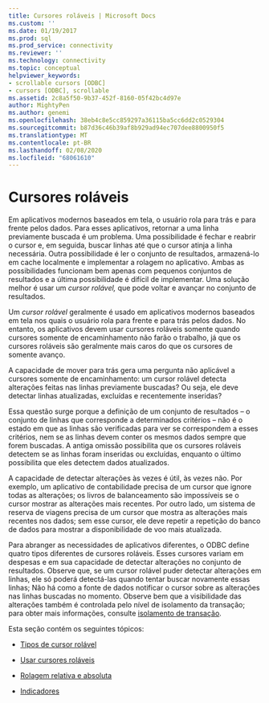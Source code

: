 ```yaml
---
title: Cursores roláveis | Microsoft Docs
ms.custom: ''
ms.date: 01/19/2017
ms.prod: sql
ms.prod_service: connectivity
ms.reviewer: ''
ms.technology: connectivity
ms.topic: conceptual
helpviewer_keywords:
- scrollable cursors [ODBC]
- cursors [ODBC], scrollable
ms.assetid: 2c8a5f50-9b37-452f-8160-05f42bc4d97e
author: MightyPen
ms.author: genemi
ms.openlocfilehash: 38eb4c8e5cc859297a36115ba5cc6dd2c0529304
ms.sourcegitcommit: b87d36c46b39af8b929ad94ec707dee8800950f5
ms.translationtype: MT
ms.contentlocale: pt-BR
ms.lasthandoff: 02/08/2020
ms.locfileid: "68061610"
---
```

# <a name="scrollable-cursors"></a>Cursores roláveis
Em aplicativos modernos baseados em tela, o usuário rola para trás e para frente pelos dados. Para esses aplicativos, retornar a uma linha previamente buscada é um problema. Uma possibilidade é fechar e reabrir o cursor e, em seguida, buscar linhas até que o cursor atinja a linha necessária. Outra possibilidade é ler o conjunto de resultados, armazená-lo em cache localmente e implementar a rolagem no aplicativo. Ambas as possibilidades funcionam bem apenas com pequenos conjuntos de resultados e a última possibilidade é difícil de implementar. Uma solução melhor é usar um *cursor rolável,* que pode voltar e avançar no conjunto de resultados.  
  
 Um *cursor rolável* geralmente é usado em aplicativos modernos baseados em tela nos quais o usuário rola para frente e para trás pelos dados. No entanto, os aplicativos devem usar cursores roláveis somente quando cursores somente de encaminhamento não farão o trabalho, já que os cursores roláveis são geralmente mais caros do que os cursores de somente avanço.  
  
 A capacidade de mover para trás gera uma pergunta não aplicável a cursores somente de encaminhamento: um cursor rolável detecta alterações feitas nas linhas previamente buscadas? Ou seja, ele deve detectar linhas atualizadas, excluídas e recentemente inseridas?  
  
 Essa questão surge porque a definição de um conjunto de resultados – o conjunto de linhas que corresponde a determinados critérios – não é o estado em que as linhas são verificadas para ver se correspondem a esses critérios, nem se as linhas devem conter os mesmos dados sempre que forem buscadas. A antiga omissão possibilita que os cursores roláveis detectem se as linhas foram inseridas ou excluídas, enquanto o último possibilita que eles detectem dados atualizados.  
  
 A capacidade de detectar alterações às vezes é útil, às vezes não. Por exemplo, um aplicativo de contabilidade precisa de um cursor que ignore todas as alterações; os livros de balanceamento são impossíveis se o cursor mostrar as alterações mais recentes. Por outro lado, um sistema de reserva de viagens precisa de um cursor que mostra as alterações mais recentes nos dados; sem esse cursor, ele deve repetir a repetição do banco de dados para mostrar a disponibilidade de voo mais atualizada.  
  
 Para abranger as necessidades de aplicativos diferentes, o ODBC define quatro tipos diferentes de cursores roláveis. Esses cursores variam em despesas e em sua capacidade de detectar alterações no conjunto de resultados. Observe que, se um cursor rolável puder detectar alterações em linhas, ele só poderá detectá-las quando tentar buscar novamente essas linhas; Não há como a fonte de dados notificar o cursor sobre as alterações nas linhas buscadas no momento. Observe bem que a visibilidade das alterações também é controlada pelo nível de isolamento da transação; para obter mais informações, consulte [isolamento de transação](../../../odbc/reference/develop-app/transaction-isolation.md).  
  
 Esta seção contém os seguintes tópicos:  
  
-   [Tipos de cursor rolável](../../../odbc/reference/develop-app/scrollable-cursor-types.md)  
  
-   [Usar cursores roláveis](../../../odbc/reference/develop-app/using-scrollable-cursors.md)  
  
-   [Rolagem relativa e absoluta](../../../odbc/reference/develop-app/relative-and-absolute-scrolling.md)  
  
-   [Indicadores](../../../odbc/reference/develop-app/bookmarks-odbc.md)
